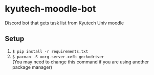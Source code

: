 # kyutech-moodle-bot    
Discord bot that gets task list from Kyutech Univ moodle  
## Setup

1. `$ pip install -r requirements.txt`
2. `$ pacman -S xorg-server-xvfb geckodriver`  
(You may need to change this command if you are using another package manager)  
